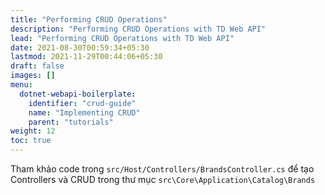 ```yaml
---
title: "Performing CRUD Operations"
description: "Performing CRUD Operations with TD Web API"
lead: "Performing CRUD Operations with TD Web API"
date: 2021-08-30T00:59:34+05:30
lastmod: 2021-11-29T00:44:06+05:30
draft: false
images: []
menu:
  dotnet-webapi-boilerplate:
    identifier: "crud-guide"
    name: "Implementing CRUD"
    parent: "tutorials"
weight: 12
toc: true
---
```


Tham khảo code trong `src/Host/Controllers/BrandsController.cs` để tạo Controllers và CRUD trong thư mục `src\Core\Application\Catalog\Brands`
